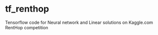 # tf_renthop
Tensorflow code for Neural network and Linear solutions on Kaggle.com RentHop competition 
